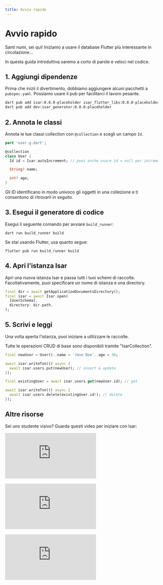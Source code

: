 ```yaml
---
title: Avvio rapido
---
```


# Avvio rapido

Santi numi, sei qui! Iniziamo a usare il database Flutter più interessante in circolazione...

In questa guida introduttiva saremo a corto di parole e veloci nel codice.

## 1. Aggiungi dipendenze

Prima che inizii il divertimento, dobbiamo aggiungere alcuni pacchetti a `pubspec.yaml`. Possiamo usare il pub per facilitarci il lavoro pesante.

```bash
dart pub add isar:0.0.0-placeholder isar_flutter_libs:0.0.0-placeholder
dart pub add dev:isar_generator:0.0.0-placeholder
```

## 2. Annota le classi

Annota le tue classi collection con `@collection` e scegli un campo `Id`.

```dart
part 'user.g.dart';

@collection
class User {
  Id id = Isar.autoIncrement; // puoi anche usare id = null per incrementare automaticamente

  String? name;

  int? age;
}
```

Gli ID identificano in modo univoco gli oggetti in una collezione e ti consentono di ritrovarli in seguito.

## 3. Esegui il generatore di codice

Esegui il seguente comando per avviare `build_runner`:

```
dart run build_runner build
```

Se stai usando Flutter, usa quanto segue:

```
flutter pub run build_runner build
```

## 4. Apri l'istanza Isar

Apri una nuova istanza Isar e passa tutti i tuoi schemi di raccolte. Facoltativamente, puoi specificare un nome di istanza e una directory.

```dart
final dir = await getApplicationDocumentsDirectory();
final isar = await Isar.open(
  [UserSchema],
  directory: dir.path,
);
```

## 5. Scrivi e leggi

Una volta aperta l'istanza, puoi iniziare a utilizzare le raccolte.

Tutte le operazioni CRUD di base sono disponibili tramite "IsarCollection".

```dart
final newUser = User()..name = 'Jane Doe'..age = 36;

await isar.writeTxn(() async {
  await isar.users.put(newUser); // insert & update
});

final existingUser = await isar.users.get(newUser.id); // get

await isar.writeTxn(() async {
  await isar.users.delete(existingUser.id!); // delete
});
```

## Altre risorse

Sei uno studente visivo? Guarda questi video per iniziare con Isar:
<div class="video-block">
  <iframe max-width=100% height=auto src="https://www.youtube.com/embed/CwC9-a9hJv4" title="Isar Database" frameborder="0" allow="accelerometer; clipboard-write; encrypted-media; gyroscope; picture-in-picture" allowfullscreen></iframe>
</div>
<br>
<div class="video-block">
  <iframe max-width=100% height=auto src="https://www.youtube.com/embed/videoseries?list=PLKKf8l1ne4_hMBtRykh9GCC4MMyteUTyf" title="Isar Database" frameborder="0" allow="accelerometer; clipboard-write; encrypted-media; gyroscope; picture-in-picture" allowfullscreen></iframe>
</div>
<br>
<div class="video-block">
  <iframe max-width=100% height=auto src="https://www.youtube.com/embed/pdKb8HLCXOA " title="Isar Database" frameborder="0" allow="accelerometer; clipboard-write; encrypted-media; gyroscope; picture-in-picture" allowfullscreen></iframe>
</div>